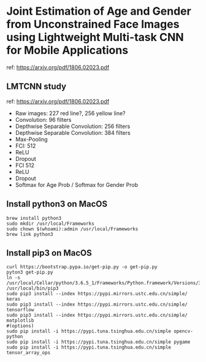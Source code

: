 # Joint Estimation of Age and Gender from Unconstrained Face Images using Lightweight Multi-task CNN for Mobile Applications
ref: https://arxiv.org/pdf/1806.02023.pdf 

## LMTCNN study
ref: https://arxiv.org/pdf/1806.02023.pdf
- Raw images: 227 red line?, 256 yellow line?
- Convolution: 96 filters
- Depthwise Separable Convolution: 256 filters
- Depthwise Separable Convolution: 384 filters
- Max-Pooling
- FCI: 512
- ReLU
- Dropout
- FCI 512
- ReLU
- Dropout
- Softmax for Age Prob / Softmax for Gender Prob

## Install python3 on MacOS
```
brew install python3
sudo mkdir /usr/local/Frameworks
sudo chown $(whoami):admin /usr/local/Frameworks
brew link python3
```

## Install pip3 on MacOS
```
curl https://bootstrap.pypa.io/get-pip.py -o get-pip.py
pyton3 get-pip.py
ln -s /usr/local/Cellar/python/3.6.5_1/Frameworks/Python.framework/Versions/3.6/bin/pip /usr/local/bin/pip3 
sudo pip3 install --index https://pypi.mirrors.ustc.edu.cn/simple/ keras
sudo pip3 install --index https://pypi.mirrors.ustc.edu.cn/simple/ tensorflow
sudo pip3 install --index https://pypi.mirrors.ustc.edu.cn/simple/ matplotlib
#(options)
sudo pip install -i https://pypi.tuna.tsinghua.edu.cn/simple opencv-python
sudo pip install -i https://pypi.tuna.tsinghua.edu.cn/simple pygame
sudo pip install -i https://pypi.tuna.tsinghua.edu.cn/simple tensor_array_ops
```